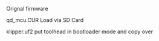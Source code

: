 Orignal firmware

qd_mcu.CUR Load via SD Card

klipper.uf2 put toolhead in bootloader mode and copy over
